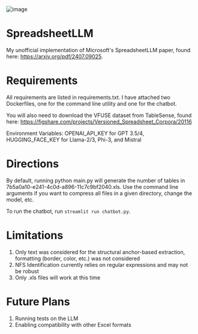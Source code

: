 ![image](https://github.com/user-attachments/assets/72cabb2a-10b6-4c43-a265-bb92ec474d54)

# SpreadsheetLLM
 My unofficial implementation of Microsoft's SpreadsheetLLM paper, found here: https://arxiv.org/pdf/2407.09025.

# Requirements
All requirements are listed in requirements.txt. I have attached two Dockerfiles, one for the command line utility and one for the chatbot. 

You will also need to download the VFUSE dataset from TableSense, found here: https://figshare.com/projects/Versioned_Spreadsheet_Corpora/20116  

Environment Variables: OPENAI_API_KEY for GPT 3.5/4, HUGGING_FACE_KEY for Llama-2/3, Phi-3, and Mistral

# Directions
By default, running python main.py will generate the number of tables in 7b5a0a10-e241-4c0d-a896-11c7c9bf2040.xls. Use the command line arguments if you want to compress all files in a given directory, change the model, etc.

To run the chatbot, run `streamlit run chatbot.py`. 

# Limitations
1. Only text was considered for the structural anchor-based extraction, formatting (border, color, etc.) was not considered
2. NFS Identification currently relies on regular expressions and may not be robust
3. Only .xls files will work at this time

# Future Plans
1. Running tests on the LLM
2. Enabling compatibility with other Excel formats
